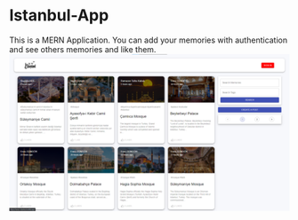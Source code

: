 # Istanbul-App
This is a MERN Application. You can add your memories with authentication and  see others memories and like them.
![](screenshots/istanbul.png)
